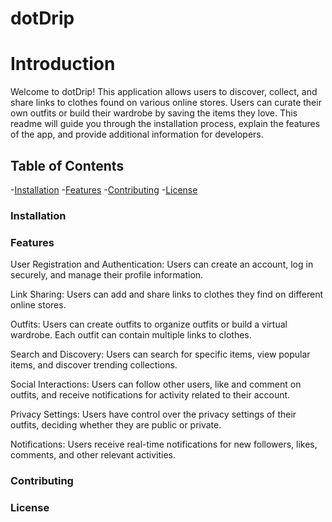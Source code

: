 # dotDrip

# Introduction 

Welcome to dotDrip! This application allows users to discover, collect, and share links to clothes found on various online stores. 
Users can curate their own outfits or build their wardrobe by saving the items they love. 
This readme will guide you through the installation process, explain the features of the app, and provide additional information for developers.

## Table of Contents 

-[Installation](#installation)
-[Features](#features)
-[Contributing](#contributing)
-[License](#license)


### Installation


### Features

User Registration and Authentication: Users can create an account, log in securely, and manage their profile information.

Link Sharing: Users can add and share links to clothes they find on different online stores.

Outfits: Users can create outfits to organize outfits or build a virtual wardrobe. Each outfit can contain multiple links to clothes.

Search and Discovery: Users can search for specific items, view popular items, and discover trending collections.

Social Interactions: Users can follow other users, like and comment on outfits, and receive notifications for activity related to their account.

Privacy Settings: Users have control over the privacy settings of their outfits, deciding whether they are public or private.

Notifications: Users receive real-time notifications for new followers, likes, comments, and other relevant activities.


### Contributing

### License

